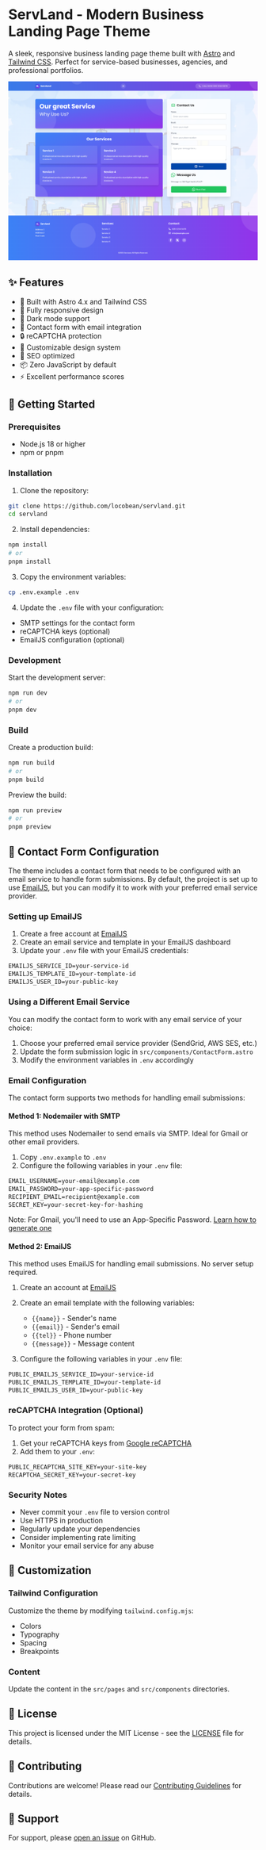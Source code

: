# ServLand - Modern Business Landing Page Theme

A sleek, responsive business landing page theme built with [Astro](https://astro.build) and [Tailwind CSS](https://tailwindcss.com). Perfect for service-based businesses, agencies, and professional portfolios.

![ServLand Preview](preview.png)

## ✨ Features

- 🚀 Built with Astro 4.x and Tailwind CSS
- 📱 Fully responsive design
- 🌙 Dark mode support
- 📧 Contact form with email integration
- 🔒 reCAPTCHA protection
- 🎨 Customizable design system
- 🎯 SEO optimized
- 📦 Zero JavaScript by default
- ⚡ Excellent performance scores

## 🚀 Getting Started

### Prerequisites

- Node.js 18 or higher
- npm or pnpm

### Installation

1. Clone the repository:
```bash
git clone https://github.com/locobean/servland.git
cd servland
```

2. Install dependencies:
```bash
npm install
# or
pnpm install
```

3. Copy the environment variables:
```bash
cp .env.example .env
```

4. Update the `.env` file with your configuration:
- SMTP settings for the contact form
- reCAPTCHA keys (optional)
- EmailJS configuration (optional)

### Development

Start the development server:
```bash
npm run dev
# or
pnpm dev
```

### Build

Create a production build:
```bash
npm run build
# or
pnpm build
```

Preview the build:
```bash
npm run preview
# or
pnpm preview
```

## 📧 Contact Form Configuration

The theme includes a contact form that needs to be configured with an email service to handle form submissions. By default, the project is set up to use [EmailJS](https://www.emailjs.com/), but you can modify it to work with your preferred email service provider.

### Setting up EmailJS

1. Create a free account at [EmailJS](https://www.emailjs.com/)
2. Create an email service and template in your EmailJS dashboard
3. Update your `.env` file with your EmailJS credentials:
```env
EMAILJS_SERVICE_ID=your-service-id
EMAILJS_TEMPLATE_ID=your-template-id
EMAILJS_USER_ID=your-public-key
```

### Using a Different Email Service

You can modify the contact form to work with any email service of your choice:

1. Choose your preferred email service provider (SendGrid, AWS SES, etc.)
2. Update the form submission logic in `src/components/ContactForm.astro`
3. Modify the environment variables in `.env` accordingly

### Email Configuration

The contact form supports two methods for handling email submissions:

#### Method 1: Nodemailer with SMTP

This method uses Nodemailer to send emails via SMTP. Ideal for Gmail or other email providers.

1. Copy `.env.example` to `.env`
2. Configure the following variables in your `.env` file:
```env
EMAIL_USERNAME=your-email@example.com
EMAIL_PASSWORD=your-app-specific-password
RECIPIENT_EMAIL=recipient@example.com
SECRET_KEY=your-secret-key-for-hashing
```

Note: For Gmail, you'll need to use an App-Specific Password. [Learn how to generate one](https://support.google.com/accounts/answer/185833?hl=en)

#### Method 2: EmailJS

This method uses EmailJS for handling email submissions. No server setup required.

1. Create an account at [EmailJS](https://www.emailjs.com/)
2. Create an email template with the following variables:
   - `{{name}}` - Sender's name
   - `{{email}}` - Sender's email
   - `{{tel}}` - Phone number
   - `{{message}}` - Message content

3. Configure the following variables in your `.env` file:
```env
PUBLIC_EMAILJS_SERVICE_ID=your-service-id
PUBLIC_EMAILJS_TEMPLATE_ID=your-template-id
PUBLIC_EMAILJS_USER_ID=your-public-key
```

### reCAPTCHA Integration (Optional)

To protect your form from spam:

1. Get your reCAPTCHA keys from [Google reCAPTCHA](https://www.google.com/recaptcha/admin)
2. Add them to your `.env`:
```env
PUBLIC_RECAPTCHA_SITE_KEY=your-site-key
RECAPTCHA_SECRET_KEY=your-secret-key
```

### Security Notes

- Never commit your `.env` file to version control
- Use HTTPS in production
- Regularly update your dependencies
- Consider implementing rate limiting
- Monitor your email service for any abuse

## 🎨 Customization

### Tailwind Configuration

Customize the theme by modifying `tailwind.config.mjs`:
- Colors
- Typography
- Spacing
- Breakpoints

### Content

Update the content in the `src/pages` and `src/components` directories.

## 📝 License

This project is licensed under the MIT License - see the [LICENSE](LICENSE) file for details.

## 🤝 Contributing

Contributions are welcome! Please read our [Contributing Guidelines](CONTRIBUTING.md) for details.

## 📧 Support

For support, please [open an issue](https://github.com/locobean/servland/issues) on GitHub.
